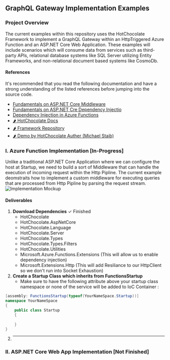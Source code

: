 ﻿## GraphQL Gateway Implementation Examples


### Project Overview
The current examples within this repository uses the HotChocolate Framework to implement a GraphQL Gateway within an HttpTriggered Azure Function and an ASP.NET Core Web Application. These examples will include scenarios which will consume data from services such as third-party APIs, relational database systems like SQL Server utilizing Entity Frameworks, and non-relational document based systems like CosmoDb.

#### References
It's recommended that you read the following documentation and have a strong understanding of the listed references before jumping into the source code.  

- [Fundamentals on ASP.NET Core Middleware](https://docs.microsoft.com/en-us/aspnet/core/fundamentals/middleware/?view=aspnetcore-3.1)
- [Fundamentals on ASP.NET Cre Dependency Injectio](https://docs.microsoft.com/en-us/aspnet/core/fundamentals/dependency-injection?view=aspnetcore-3.1)
- [Dependency Injection in Azure Functions](https://docs.microsoft.com/en-us/azure/azure-functions/functions-dotnet-dependency-injection)
- [🌶 HotChocolate Docs](https://hotchocolate.io)
- [🌶 Framework Repository](https://github.com/ChilliCream/hotchocolate)
- [🌶 Demo by HotChocolate Auther (Michael Staib)](https://dev.to/michaelstaib/get-started-with-hot-chocolate-and-entity-framework-e9i)


### I. Azure Function Implementation [In-Progress]
Unlike a traditional ASP.NET Core Application where we can configure the host at Startup, we need to build a sort of Middleware that can handle the execution of incoming request within the Http Pipline. The current example deomstraits how to implement a custom middleware for executing queries that are processed from Http Pipline by parsing the request stream. 
![Implementation Mockup](https://github.com/chasec2018/GraphQL.Implementation.Examples/blob/features/initial_start/Assets/uml-query-middleware-diagram.png)
#### Deliverables
1. **Download Dependencies** ✓ Finished
    - HotChocolate
    - HotChocolate.AspNetCore
    - HotChocolate.Language
    - HotChocolate.Server
    - HotChocolate.Types
    - HotChocolate.Types.Filters
    - HotChocolate.Utilities
    - Microsoft.Azure.Functions.Extensions (This will allow us to enable dependency injection)
    - Microsoft.Extensions.Http (This will add Resiliance to our HttpClient so we don't run into Socket Exhaustion)
2. **Create a Startup Class which inherits from FunctionsStartup**
   - Make sure to have the following attribute above your startup class namespace or none of the service will be added to IoC Container : 
```csharp
[assembly: FunctionsStartup(typeof(YourNameSpace.Startup))]
namespace YourNameSpace
{
    public class Startup
    {
        
    }
}
```
2. ****

### II. ASP.NET Core Web App Implementation [Not Finished]
